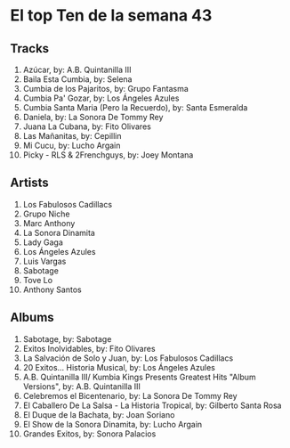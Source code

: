 # El top Ten de la semana 43

## Tracks
1. Azúcar, by: A.B. Quintanilla III
1. Baila Esta Cumbia, by: Selena
1. Cumbia de los Pajaritos, by: Grupo Fantasma
1. Cumbia Pa' Gozar, by: Los Ángeles Azules
1. Cumbia Santa Maria (Pero la Recuerdo), by: Santa Esmeralda
1. Daniela, by: La Sonora De Tommy Rey
1. Juana La Cubana, by: Fito Olivares
1. Las Mañanitas, by: Cepillin
1. Mi Cucu, by: Lucho Argain
1. Picky - RLS & 2Frenchguys, by: Joey Montana

## Artists
1. Los Fabulosos Cadillacs
1. Grupo Niche
1. Marc Anthony
1. La Sonora Dinamita
1. Lady Gaga
1. Los Ángeles Azules
1. Luis Vargas
1. Sabotage
1. Tove Lo
1. Anthony Santos

## Albums
1. Sabotage, by: Sabotage
1. Exitos Inolvidables, by: Fito Olivares
1. La Salvación de Solo y Juan, by: Los Fabulosos Cadillacs
1. 20 Exitos... Historia Musical, by: Los Ángeles Azules
1. A.B. Quintanilla III/ Kumbia Kings Presents Greatest Hits "Album Versions", by: A.B. Quintanilla III
1. Celebremos el Bicentenario, by: La Sonora De Tommy Rey
1. El Caballero De La Salsa - La Historia Tropical, by: Gilberto Santa Rosa
1. El Duque de la Bachata, by: Joan Soriano
1. El Show de la Sonora Dinamita, by: Lucho Argain
1. Grandes Exitos, by: Sonora Palacios
